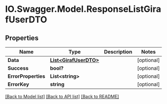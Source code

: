 # IO.Swagger.Model.ResponseListGirafUserDTO
## Properties

Name | Type | Description | Notes
------------ | ------------- | ------------- | -------------
**Data** | [**List&lt;GirafUserDTO&gt;**](GirafUserDTO.md) |  | [optional] 
**Success** | **bool?** |  | [optional] 
**ErrorProperties** | **List&lt;string&gt;** |  | [optional] 
**ErrorKey** | **string** |  | [optional] 

[[Back to Model list]](../README.md#documentation-for-models) [[Back to API list]](../README.md#documentation-for-api-endpoints) [[Back to README]](../README.md)

